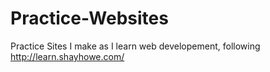 # Practice-Websites
Practice Sites I make as I learn web developement, following http://learn.shayhowe.com/

